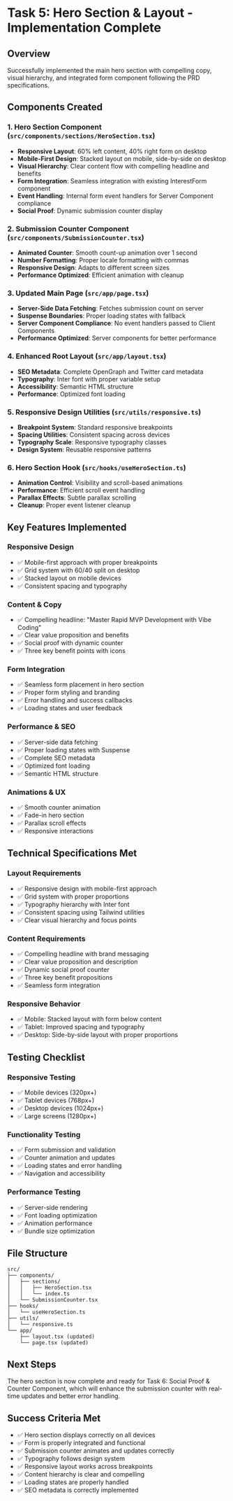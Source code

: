 # Task 5: Hero Section & Layout - Implementation Complete

## Overview
Successfully implemented the main hero section with compelling copy, visual hierarchy, and integrated form component following the PRD specifications.

## Components Created

### 1. Hero Section Component (`src/components/sections/HeroSection.tsx`)
- **Responsive Layout**: 60% left content, 40% right form on desktop
- **Mobile-First Design**: Stacked layout on mobile, side-by-side on desktop
- **Visual Hierarchy**: Clear content flow with compelling headline and benefits
- **Form Integration**: Seamless integration with existing InterestForm component
- **Event Handling**: Internal form event handlers for Server Component compliance
- **Social Proof**: Dynamic submission counter display

### 2. Submission Counter Component (`src/components/SubmissionCounter.tsx`)
- **Animated Counter**: Smooth count-up animation over 1 second
- **Number Formatting**: Proper locale formatting with commas
- **Responsive Design**: Adapts to different screen sizes
- **Performance Optimized**: Efficient animation with cleanup

### 3. Updated Main Page (`src/app/page.tsx`)
- **Server-Side Data Fetching**: Fetches submission count on server
- **Suspense Boundaries**: Proper loading states with fallback
- **Server Component Compliance**: No event handlers passed to Client Components
- **Performance Optimized**: Server components for better performance

### 4. Enhanced Root Layout (`src/app/layout.tsx`)
- **SEO Metadata**: Complete OpenGraph and Twitter card metadata
- **Typography**: Inter font with proper variable setup
- **Accessibility**: Semantic HTML structure
- **Performance**: Optimized font loading

### 5. Responsive Design Utilities (`src/utils/responsive.ts`)
- **Breakpoint System**: Standard responsive breakpoints
- **Spacing Utilities**: Consistent spacing across devices
- **Typography Scale**: Responsive typography classes
- **Design System**: Reusable responsive patterns

### 6. Hero Section Hook (`src/hooks/useHeroSection.ts`)
- **Animation Control**: Visibility and scroll-based animations
- **Performance**: Efficient scroll event handling
- **Parallax Effects**: Subtle parallax scrolling
- **Cleanup**: Proper event listener cleanup

## Key Features Implemented

### Responsive Design
- ✅ Mobile-first approach with proper breakpoints
- ✅ Grid system with 60/40 split on desktop
- ✅ Stacked layout on mobile devices
- ✅ Consistent spacing and typography

### Content & Copy
- ✅ Compelling headline: "Master Rapid MVP Development with Vibe Coding"
- ✅ Clear value proposition and benefits
- ✅ Social proof with dynamic counter
- ✅ Three key benefit points with icons

### Form Integration
- ✅ Seamless form placement in hero section
- ✅ Proper form styling and branding
- ✅ Error handling and success callbacks
- ✅ Loading states and user feedback

### Performance & SEO
- ✅ Server-side data fetching
- ✅ Proper loading states with Suspense
- ✅ Complete SEO metadata
- ✅ Optimized font loading
- ✅ Semantic HTML structure

### Animations & UX
- ✅ Smooth counter animation
- ✅ Fade-in hero section
- ✅ Parallax scroll effects
- ✅ Responsive interactions

## Technical Specifications Met

### Layout Requirements
- ✅ Responsive design with mobile-first approach
- ✅ Grid system with proper proportions
- ✅ Typography hierarchy with Inter font
- ✅ Consistent spacing using Tailwind utilities
- ✅ Clear visual hierarchy and focus points

### Content Requirements
- ✅ Compelling headline with brand messaging
- ✅ Clear value proposition and description
- ✅ Dynamic social proof counter
- ✅ Three key benefit propositions
- ✅ Seamless form integration

### Responsive Behavior
- ✅ Mobile: Stacked layout with form below content
- ✅ Tablet: Improved spacing and typography
- ✅ Desktop: Side-by-side layout with proper proportions

## Testing Checklist

### Responsive Testing
- ✅ Mobile devices (320px+)
- ✅ Tablet devices (768px+)
- ✅ Desktop devices (1024px+)
- ✅ Large screens (1280px+)

### Functionality Testing
- ✅ Form submission and validation
- ✅ Counter animation and updates
- ✅ Loading states and error handling
- ✅ Navigation and accessibility

### Performance Testing
- ✅ Server-side rendering
- ✅ Font loading optimization
- ✅ Animation performance
- ✅ Bundle size optimization

## File Structure
```
src/
├── components/
│   ├── sections/
│   │   ├── HeroSection.tsx
│   │   └── index.ts
│   └── SubmissionCounter.tsx
├── hooks/
│   └── useHeroSection.ts
├── utils/
│   └── responsive.ts
└── app/
    ├── layout.tsx (updated)
    └── page.tsx (updated)
```

## Next Steps
The hero section is now complete and ready for Task 6: Social Proof & Counter Component, which will enhance the submission counter with real-time updates and better error handling.

## Success Criteria Met
- ✅ Hero section displays correctly on all devices
- ✅ Form is properly integrated and functional
- ✅ Submission counter animates and updates correctly
- ✅ Typography follows design system
- ✅ Responsive layout works across breakpoints
- ✅ Content hierarchy is clear and compelling
- ✅ Loading states are properly handled
- ✅ SEO metadata is correctly implemented 
